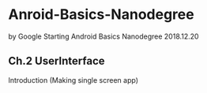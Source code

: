 # Anroid-Basics-Nanodegree
by Google
Starting Android Basics Nanodegree 2018.12.20

## Ch.2 UserInterface
Introduction (Making single screen app)
